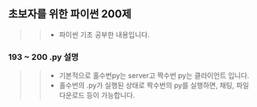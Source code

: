 ## 초보자를 위한 파이썬 200제 
>>- 파이썬 기초 공부한 내용입니다.
### 193 ~ 200 .py 설명
>>- 기본적으로 홀수번py는 server고 짝수번 py는 클라이언트 입니다.
>>- 홀수번의 .py가 실행된 상태로 짝수번의 py를 실행하면, 채팅, 파일 다운로드 등이 가능합니다.